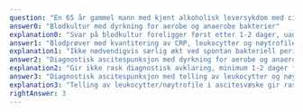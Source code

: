 ```yaml
---
question: "En 65 år gammel mann med kjent alkoholisk leversykdom med cirrhose innkommer medisinsk avdeling med spent ascites, moderat ikterisk og med leverencefalopati grad 2-3. Pårørende opplyser at pasienten er blitt merkbart dårligere de siste 4-5 dagene. Hvilken undersøkelse vil mest sannsynlig raskest avklare videre behandlingsvalg?"
answer0: "Blodkultur med dyrkning for aerobe og anaerobe bakterier"
explanation0: "Svar på blodkultur foreligger først etter 1-2 dager, uansett ikke optimal undersøkelse ved mistanke om spontan bakteriell peritonitt."
answer1: "Blodprøver med kvantitering av CRP, leukocytter og nøytrofile"
explanation1: "Ikke nødvendigvis særlig økt ved spontan bakteriell peritonitt, skiller ikke fra andre infeksjonstyper."
answer2: "Diagnostisk ascitespunksjon med dyrkning for aerobe og anaerobe bakterier"
explanation2: "Gir ikke rask diagnostisk avklaring, minimum 1-2 dager før svar."
answer3: "Diagnostisk ascitespunksjon med telling av leukocytter og nøytrofile"
explanation3: "Telling av leukocytter/nøytrofile i ascitesvæske gir rask avklaring om det foreligger spontan bakteriell peritonitt."
rightAnswer: 3
---
```

